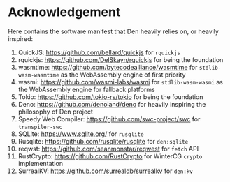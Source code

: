 # Acknowledgement

Here contains the software manifest that Den heavily relies on, or heavily inspired:
1. QuickJS: https://github.com/bellard/quickjs for `rquickjs`
2. rquickjs: https://github.com/DelSkayn/rquickjs for being the foundation
3. wasmtime: https://github.com/bytecodealliance/wasmtime for `stdlib-wasm-wasmtime` as the WebAssembly engine of first priority
4. wasmi: https://github.com/wasmi-labs/wasmi for `stdlib-wasm-wasmi` as the WebAssembly engine for fallback platforms
5. Tokio: https://github.com/tokio-rs/tokio for being the foundation
6. Deno: https://github.com/denoland/deno for heavily inspiring the philosophy of Den project
7. Speedy Web Compiler: https://github.com/swc-project/swc for `transpiler-swc`
8. SQLite: https://www.sqlite.org/ for `rusqlite`
9. Rusqlite: https://github.com/rusqlite/rusqlite for `den:sqlite`
10. reqwst: https://github.com/seanmonstar/reqwest for `fetch` API
11. RustCrypto: https://github.com/RustCrypto for WinterCG `crypto` implementation
12. SurrealKV: https://github.com/surrealdb/surrealkv for `den:kv`